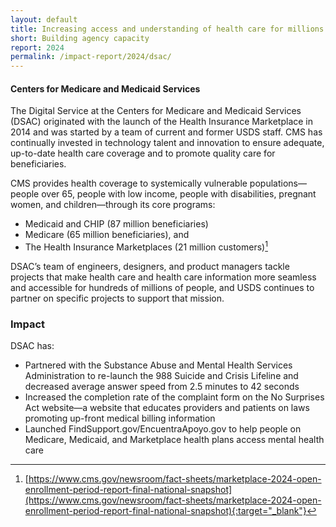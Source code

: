 ```yaml
---
layout: default
title: Increasing access and understanding of health care for millions of people
short: Building agency capacity
report: 2024
permalink: /impact-report/2024/dsac/
---
```

####  Centers for Medicare and Medicaid Services

The Digital Service at the Centers for Medicare and Medicaid Services (DSAC) originated with the launch of the Health Insurance Marketplace in 2014 and was started by a team of current and former USDS staff. CMS has continually invested in technology talent and innovation to ensure adequate, up-to-date health care coverage and to promote quality care for beneficiaries.

CMS provides health coverage to systemically vulnerable populations—people over 65, people with low income, people with disabilities, pregnant women, and children—through its core programs:

- Medicaid and CHIP (87 million beneficiaries)
- Medicare (65 million beneficiaries), and
- The Health Insurance Marketplaces (21 million customers)[^1]

DSAC’s team of engineers, designers, and product managers tackle projects that make health care and health care information more seamless and accessible for hundreds of millions of people, and USDS continues to partner on specific projects to support that mission. 

[^1]: [https://www.cms.gov/newsroom/fact-sheets/marketplace-2024-open-enrollment-period-report-final-national-snapshot](https://www.cms.gov/newsroom/fact-sheets/marketplace-2024-open-enrollment-period-report-final-national-snapshot){:target="_blank"}



###  Impact

DSAC has:

- Partnered with the Substance Abuse and Mental Health Services Administration to re-launch the 988 Suicide and Crisis Lifeline and decreased average answer speed from 2.5 minutes to 42 seconds
- Increased the completion rate of the complaint form on the No Surprises Act website—a website that educates providers and patients on laws promoting up-front medical billing information 
- Launched FindSupport.gov/EncuentraApoyo.gov to help people on Medicare, Medicaid, and Marketplace health plans access mental health care

